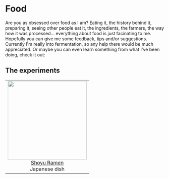 # Food

Are you as obsessed over food as I am? Eating it, the history behind it, preparing it, seeing other people eat it, the ingredients, the farmers, the way how it was processed... everything about food is just facinating to me. Hopefully you can give me some feedback, tips and/or suggestions. Currently I'm really into fermentation, so any help there would be much appreciated. Or maybe you can even learn something from what I've been doing, check it out:

## The experiments

<table>
  <tbody>
    <tr>
      <td align="center">
      <a href="https://github.com/davidvanleeuwen/food/blob/master/ramen/shoyu.md">
        <img width="250"
        src="https://user-images.githubusercontent.com/238946/28500307-4d960278-6fc6-11e7-89f4-d821ff82aaf5.jpg">
        <br>
        Shoyu Ramen</a>
        <br>
        Japanese dish
      </td>
    </tr>
  <tbody>
</table>
